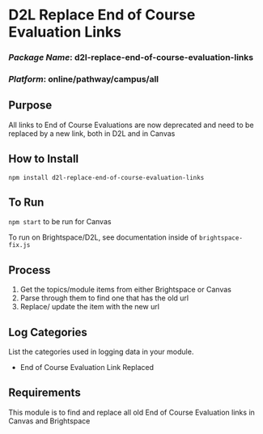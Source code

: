 # D2L Replace End of Course Evaluation Links
### *Package Name*: d2l-replace-end-of-course-evaluation-links
### *Platform*: online/pathway/campus/all

## Purpose

All links to End of Course Evaluations are now deprecated and need to be replaced by a new link, both in D2L and in Canvas

## How to Install

```
npm install d2l-replace-end-of-course-evaluation-links
```

## To Run

`npm start` to be run for Canvas

To run on Brightspace/D2L, see documentation inside of `brightspace-fix.js`

## Process

1. Get the topics/module items from either Brightspace or Canvas
2. Parse through them to find one that has the old url
3. Replace/ update the item with the new url

## Log Categories

List the categories used in logging data in your module.

- End of Course Evaluation Link Replaced

## Requirements

This module is to find and replace all old End of Course Evaluation links in Canvas and Brightspace